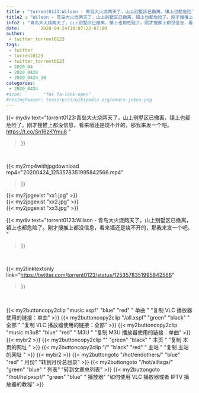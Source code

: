 ```yaml
---
title : "torrent0123:Wilson - 青岛大火烧两天了，山上别墅区已撤离，镇上也都危险了。刚才搜推上都没信息，看来墙还是烧不开的，那我来发一个吧。 "
title2 : "Wilson - 青岛大火烧两天了，山上别墅区已撤离，镇上也都危险了。刚才搜推上都没信息，看来墙还是烧不开的，那我来发一个吧。 "
info2 : "青岛大火烧两天了，山上别墅区已撤离，镇上也都危险了。刚才搜推上都没信息，看来墙还是烧不开的，那我来发一个吧。 https://t.co/Sn16zKYmu8 "
date:        2020-04-24T10:07:22-07:00
author:
 - twitter_torrent0123
tags:
 - twitter
 - torrent0123
 - twitter_torrent0123
 - 2020_04
 - 2020_0424
 - 2020_0424_10
categories:
 - 2020_0424
#icon:        "fas fa-lock-open"
#resImgTeaser: teaserpics/wikipedia.org/emacs-jokes.png
---
```


{{< mydiv text="torrent0123:青岛大火烧两天了，山上别墅区已撤离，镇上也都危险了。刚才搜推上都没信息，看来墙还是烧不开的，那我来发一个吧。 https://t.co/Sn16zKYmu8 "
>}}
<br>


{{< my2mp4withjpgdownload mp4="20200424_1253578351995842566.mp4"
>}}

{{< my2jpgexist "xx1.jpg" >}}<br>
{{< my2jpgexist "xx2.jpg" >}}<br>
{{< my2jpgexist "xx3.jpg" >}}<br>



{{< mydiv text="torrent0123:Wilson - 青岛大火烧两天了，山上别墅区已撤离，镇上也都危险了。刚才搜推上都没信息，看来墙还是烧不开的，那我来发一个吧。 "
>}}
<br>

{{< my2linktextonly link="https://twitter.com/torrent0123/status/1253578351995842566"
>}}


<br>

{{< my2buttoncopy2clip "music.xspf"        "blue"   "red"    " 单曲 "  "复制 VLC 播放器使用的链接：单曲" >}} {{< my2buttoncopy2clip "/all.xspf"         "green"  "black"  " 全部 "  "复制 VLC 播放器使用的链接：全部" >}} {{< my2buttoncopy2clip "music.m3u8"        "blue"   "red"    " M3U  "    "复制 M3U 播放器使用的链接：单曲" >}} {{< mybr2 >}} {{< my2buttoncopy2clip ""                  "green"  "black"  " 本页 "    "复制 本页的网址 " >}} {{< my2buttoncopy2clip "/"                 "black"  "red"    " 主站 "    "复制 主站的网址 " >}} {{< mybr2 >}} {{< my2buttongoto      "/hot/endothers/"   "blue"   "red"    " 月份"   "转到月份总目录" >}} {{< my2buttongoto      "/hot/alltags/"     "green"  "blue"   " 列表"   "转到文章总列表" >}} {{< my2buttongoto      "/hot/helpxspf/"    "green"  "blue"   " 播放器" "如何使用 VLC 播放器或者 IPTV 播放器的教程" >}} 
